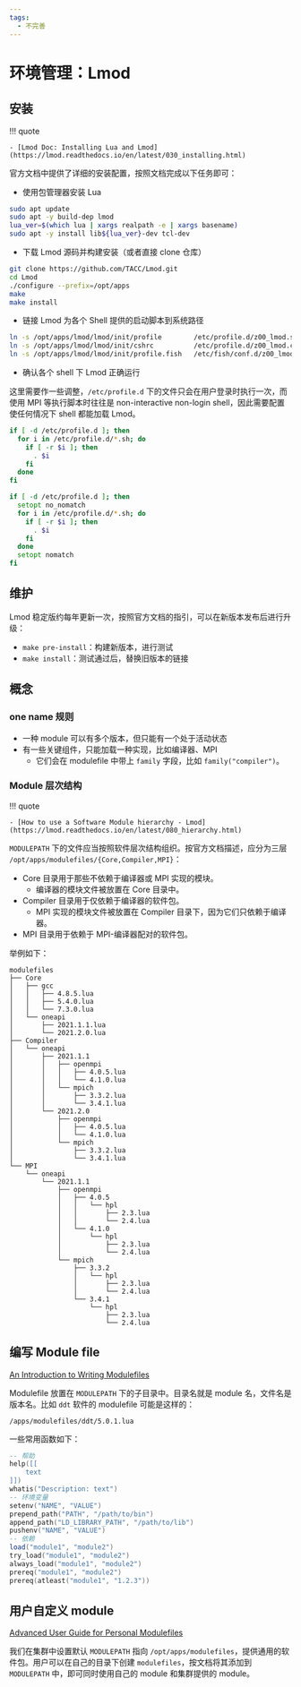 ```yaml
---
tags:
  - 不完善
---
```


# 环境管理：Lmod

## 安装

!!! quote

    - [Lmod Doc: Installing Lua and Lmod](https://lmod.readthedocs.io/en/latest/030_installing.html)

官方文档中提供了详细的安装配置，按照文档完成以下任务即可：

- 使用包管理器安装 Lua

```bash
sudo apt update
sudo apt -y build-dep lmod
lua_ver=$(which lua | xargs realpath -e | xargs basename)
sudo apt -y install lib${lua_ver}-dev tcl-dev
```

- 下载 Lmod 源码并构建安装（或者直接 clone 仓库）

```bash
git clone https://github.com/TACC/Lmod.git
cd Lmod
./configure --prefix=/opt/apps
make
make install
```

- 链接 Lmod 为各个 Shell 提供的启动脚本到系统路径

```bash
ln -s /opt/apps/lmod/lmod/init/profile        /etc/profile.d/z00_lmod.sh
ln -s /opt/apps/lmod/lmod/init/cshrc          /etc/profile.d/z00_lmod.csh
ln -s /opt/apps/lmod/lmod/init/profile.fish   /etc/fish/conf.d/z00_lmod.fish
```

- 确认各个 shell 下 Lmod 正确运行

这里需要作一些调整，`/etc/profile.d` 下的文件只会在用户登录时执行一次，而使用 MPI 等执行脚本时往往是 non-interactive non-login shell，因此需要配置使任何情况下 shell 都能加载 Lmod。

```bash title="/etc/bash.bashrc"
if [ -d /etc/profile.d ]; then
  for i in /etc/profile.d/*.sh; do
    if [ -r $i ]; then
      . $i
    fi
  done
fi
```

```zsh title="/etc/zsh/zshrc"
if [ -d /etc/profile.d ]; then
  setopt no_nomatch
  for i in /etc/profile.d/*.sh; do
    if [ -r $i ]; then
      . $i
    fi
  done
  setopt nomatch
fi
```

## 维护

Lmod 稳定版约每年更新一次，按照官方文档的指引，可以在新版本发布后进行升级：

- `make pre-install`：构建新版本，进行测试
- `make install`：测试通过后，替换旧版本的链接

## 概念

### one name 规则

- 一种 module 可以有多个版本，但只能有一个处于活动状态
- 有一些关键组件，只能加载一种实现，比如编译器、MPI
    - 它们会在 modulefile 中带上 `family` 字段，比如 `family("compiler")`。

### Module 层次结构

!!! quote

    - [How to use a Software Module hierarchy - Lmod](https://lmod.readthedocs.io/en/latest/080_hierarchy.html)

`MODULEPATH` 下的文件应当按照软件层次结构组织。按官方文档描述，应分为三层 `/opt/apps/modulefiles/{Core,Compiler,MPI}`：

- Core 目录用于那些不依赖于编译器或 MPI 实现的模块。
    - 编译器的模块文件被放置在 Core 目录中。
- Compiler 目录用于仅依赖于编译器的软件包。
    - MPI 实现的模块文件被放置在 Compiler 目录下，因为它们只依赖于编译器。
- MPI 目录用于依赖于 MPI-编译器配对的软件包。

举例如下：

```text
modulefiles
├── Core
│   ├── gcc
│   │   ├── 4.8.5.lua
│   │   ├── 5.4.0.lua
│   │   └── 7.3.0.lua
│   └── oneapi
│       ├── 2021.1.1.lua
│       └── 2021.2.0.lua
├── Compiler
│   └── oneapi
│       ├── 2021.1.1
│       │   ├── openmpi
│       │   │   ├── 4.0.5.lua
│       │   │   └── 4.1.0.lua
│       │   └── mpich
│       │       ├── 3.3.2.lua
│       │       └── 3.4.1.lua
│       └── 2021.2.0
│           ├── openmpi
│           │   ├── 4.0.5.lua
│           │   └── 4.1.0.lua
│           └── mpich
│               ├── 3.3.2.lua
│               └── 3.4.1.lua
└── MPI
    └── oneapi
        └── 2021.1.1
            ├── openmpi
            │   ├── 4.0.5
            │   │   └── hpl
            │   │       ├── 2.3.lua
            │   │       └── 2.4.lua
            │   └── 4.1.0
            │       └── hpl
            │           ├── 2.3.lua
            │           └── 2.4.lua
            └── mpich
                ├── 3.3.2
                │   └── hpl
                │       ├── 2.3.lua
                │       └── 2.4.lua
                └── 3.4.1
                    └── hpl
                        ├── 2.3.lua
                        └── 2.4.lua
```

## 编写 Module file

[An Introduction to Writing Modulefiles](https://lmod.readthedocs.io/en/latest/015_writing_modules.html)

Modulefile 放置在 `MODULEPATH` 下的子目录中。目录名就是 module 名，文件名是版本名。比如 `ddt` 软件的 modulefile 可能是这样的：

```text
/apps/modulefiles/ddt/5.0.1.lua
```

一些常用函数如下：

```lua
-- 帮助
help([[
    text
]])
whatis("Description: text")
-- 环境变量
setenv("NAME", "VALUE")
prepend_path("PATH", "/path/to/bin")
append_path("LD_LIBRARY_PATH", "/path/to/lib")
pushenv("NAME", "VALUE")
-- 依赖
load("module1", "module2")
try_load("module1", "module2")
always_load("module1", "module2")
prereq("module1", "module2")
prereq(atleast("module1", "1.2.3"))
```

## 用户自定义 module

[Advanced User Guide for Personal Modulefiles](https://lmod.readthedocs.io/en/latest/020_advanced.html)

我们在集群中设置默认 `MODULEPATH` 指向 `/opt/apps/modulefiles`，提供通用的软件包。用户可以在自己的目录下创建 `modulefiles`，按文档将其添加到 `MODULEPATH` 中，即可同时使用自己的 module 和集群提供的 module。

